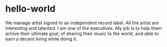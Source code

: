 # hello-world
We manage artist signed to an independent record label. All the artist are interesting and talented. I am one of the executives. My job is to help them achive their ultimate goal; of sharing their music to the world,  and able to earn a decent living while doing it.
